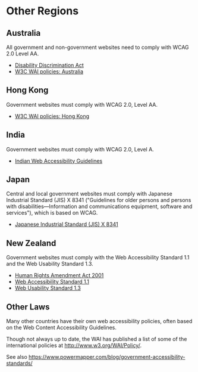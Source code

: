 # Other Regions

## Australia

All government and non-government websites need to comply with WCAG 2.0 Level AA.

- [Disability Discrimination Act](https://www.legislation.gov.au/Details/C2016C00763)
- [W3C WAI policies: Australia](https://www.w3.org/WAI/policies/australia/)

## Hong Kong

Government websites must comply with WCAG 2.0, Level AA.

- [W3C WAI policies: Hong Kong](https://www.w3.org/WAI/policies/hong-kong-hksar/)

## India
Government websites must comply with WCAG 2.0, Level A.

- [Indian Web Accessibility Guidelines](https://guidelines.india.gov.in/)

## Japan

Central and local government websites must comply with Japanese Industrial Standard (JIS) X 8341 ("Guidelines for older persons and persons with disabilities—Information and communications equipment, software and services"), which is based on WCAG.

- [Japanese Industrial Standard (JIS) X 8341](https://archive.org/stream/jis.x.8341.7.e.2011/jis.x.8341.7.e.2011_djvu.txt)

## New Zealand

Government websites must comply with the Web Accessibility Standard 1.1 and the Web Usability Standard 1.3.

- [Human Rights Amendment Act 2001](https://www.legislation.govt.nz/act/public/2001/0096/latest/DLM121285.html)
- [Web Accessibility Standard 1.1](https://www.digital.govt.nz/standards-and-guidance/nz-government-web-standards/web-accessibility-standard-1-1/)
- [Web Usability Standard 1.3](https://www.digital.govt.nz/standards-and-guidance/nz-government-web-standards/web-usability-standard-1-3/)

## Other Laws

Many other countries have their own web accessibility policies, often based on the Web Content Accessibility Guidelines.

Though not always up to date, the WAI has published a list of some of the international policies at http://www.w3.org/WAI/Policy/.

See also https://www.powermapper.com/blog/government-accessibility-standards/